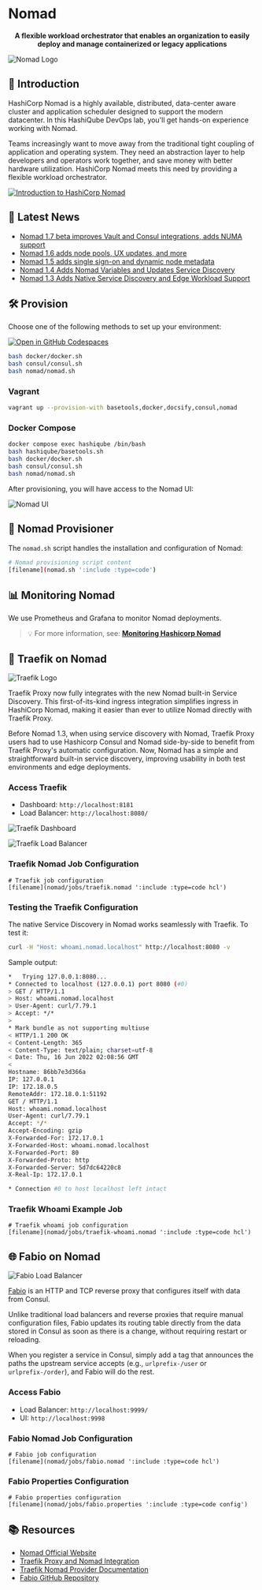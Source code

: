 # Nomad

<div align="center">
  <p><strong>A flexible workload orchestrator that enables an organization to easily deploy and manage containerized or legacy applications</strong></p>
</div>

![Nomad Logo](images/nomad-logo.png?raw=true "Nomad Logo")

## 🚀 Introduction

HashiCorp Nomad is a highly available, distributed, data-center aware cluster and application scheduler designed to support the modern datacenter. In this HashiQube DevOps lab, you'll get hands-on experience working with Nomad.

Teams increasingly want to move away from the traditional tight coupling of application and operating system. They need an abstraction layer to help developers and operators work together, and save money with better hardware utilization. HashiCorp Nomad meets this need by providing a flexible workload orchestrator.

[![Introduction to HashiCorp Nomad](images/maxresdefault.jpeg)](https://www.youtube.com/watch?v=s_Fm9UtL4YU)

## 📰 Latest News

- [Nomad 1.7 beta improves Vault and Consul integrations, adds NUMA support](https://www.hashicorp.com/blog/nomad-1-7-improves-vault-and-consul-integrations-adds-numa-support)
- [Nomad 1.6 adds node pools, UX updates, and more](https://www.hashicorp.com/blog/nomad-1-6-adds-node-pools-ux-updates-and-more)
- [Nomad 1.5 adds single sign-on and dynamic node metadata](https://www.hashicorp.com/blog/nomad-1-5-adds-single-sign-on-and-dynamic-node-metadata)
- [Nomad 1.4 Adds Nomad Variables and Updates Service Discovery](https://www.hashicorp.com/blog/nomad-1-4-adds-nomad-variables-and-updates-service-discovery)
- [Nomad 1.3 Adds Native Service Discovery and Edge Workload Support](https://www.hashicorp.com/blog/nomad-1-3-adds-native-service-discovery-and-edge-workload-support)

## 🛠️ Provision

Choose one of the following methods to set up your environment:

<!-- tabs:start -->

[![Open in GitHub Codespaces](https://github.com/codespaces/badge.svg)](https://codespaces.new/star3am/hashiqube?quickstart=1)

```bash
bash docker/docker.sh
bash consul/consul.sh
bash nomad/nomad.sh
```

### **Vagrant**

```bash
vagrant up --provision-with basetools,docker,docsify,consul,nomad
```

### **Docker Compose**

```bash
docker compose exec hashiqube /bin/bash
bash hashiqube/basetools.sh
bash docker/docker.sh
bash consul/consul.sh
bash nomad/nomad.sh
```
<!-- tabs:end -->

After provisioning, you will have access to the Nomad UI:

![Nomad UI](images/nomad.png?raw=true "Nomad UI")

## 🧩 Nomad Provisioner

The `nomad.sh` script handles the installation and configuration of Nomad:

```bash
# Nomad provisioning script content
[filename](nomad.sh ':include :type=code')
```

## 📊 Monitoring Nomad

We use Prometheus and Grafana to monitor Nomad deployments.

> 💡 For more information, see: [**Monitoring Hashicorp Nomad**](prometheus-grafana/README?id=monitoring-hashicorp-nomad)

## 🔄 Traefik on Nomad

![Traefik Logo](images/traefik-logo.png?raw=true "Traefik Logo")

Traefik Proxy now fully integrates with the new Nomad built-in Service Discovery. This first-of-its-kind ingress integration simplifies ingress in HashiCorp Nomad, making it easier than ever to utilize Nomad directly with Traefik Proxy.

Before Nomad 1.3, when using service discovery with Nomad, Traefik Proxy users had to use Hashicorp Consul and Nomad side-by-side to benefit from Traefik Proxy's automatic configuration. Now, Nomad has a simple and straightforward built-in service discovery, improving usability in both test environments and edge deployments.

### Access Traefik

- Dashboard: `http://localhost:8181`
- Load Balancer: `http://localhost:8080/`

![Traefik Dashboard](images/traefik-dashboard.png?raw=true "Traefik Dashboard")

![Traefik Load Balancer](images/traefik-proxy.png?raw=true "Traefik Load Balancer")

### Traefik Nomad Job Configuration

```hcl
# Traefik job configuration
[filename](nomad/jobs/traefik.nomad ':include :type=code hcl')
```

### Testing the Traefik Configuration

The native Service Discovery in Nomad works seamlessly with Traefik. To test it:

```bash
curl -H "Host: whoami.nomad.localhost" http://localhost:8080 -v
```

Sample output:

```bash
*   Trying 127.0.0.1:8080...
* Connected to localhost (127.0.0.1) port 8080 (#0)
> GET / HTTP/1.1
> Host: whoami.nomad.localhost
> User-Agent: curl/7.79.1
> Accept: */*
> 
* Mark bundle as not supporting multiuse
< HTTP/1.1 200 OK
< Content-Length: 365
< Content-Type: text/plain; charset=utf-8
< Date: Thu, 16 Jun 2022 02:08:56 GMT
< 
Hostname: 86bb7e3d366a
IP: 127.0.0.1
IP: 172.18.0.5
RemoteAddr: 172.18.0.1:51192
GET / HTTP/1.1
Host: whoami.nomad.localhost
User-Agent: curl/7.79.1
Accept: */*
Accept-Encoding: gzip
X-Forwarded-For: 172.17.0.1
X-Forwarded-Host: whoami.nomad.localhost
X-Forwarded-Port: 80
X-Forwarded-Proto: http
X-Forwarded-Server: 5d7dc64220c8
X-Real-Ip: 172.17.0.1

* Connection #0 to host localhost left intact
```

### Traefik Whoami Example Job

```hcl
# Traefik whoami job configuration
[filename](nomad/jobs/traefik-whoami.nomad ':include :type=code hcl')
```

## 🌐 Fabio on Nomad

![Fabio Load Balancer](images/fabio.png?raw=true "Fabio Load Balancer")

[Fabio](https://fabiolb.net) is an HTTP and TCP reverse proxy that configures itself with data from Consul.

Unlike traditional load balancers and reverse proxies that require manual configuration files, Fabio updates its routing table directly from the data stored in Consul as soon as there is a change, without requiring restart or reloading.

When you register a service in Consul, simply add a tag that announces the paths the upstream service accepts (e.g., `urlprefix-/user` or `urlprefix-/order`), and Fabio will do the rest.

### Access Fabio

- Load Balancer: `http://localhost:9999/`
- UI: `http://localhost:9998`

### Fabio Nomad Job Configuration

```hcl
# Fabio job configuration
[filename](nomad/jobs/fabio.nomad ':include :type=code hcl')
```

### Fabio Properties Configuration

```properties
# Fabio properties configuration
[filename](nomad/jobs/fabio.properties ':include :type=code config')
```

## 📚 Resources

- [Nomad Official Website](https://www.nomadproject.io/)
- [Traefik Proxy and Nomad Integration](https://traefik.io/blog/traefik-proxy-fully-integrates-with-hashicorp-nomad/)
- [Traefik Nomad Provider Documentation](https://doc.traefik.io/traefik/v2.8/providers/nomad/)
- [Fabio GitHub Repository](https://github.com/fabiolb/fabio)
